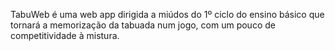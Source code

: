 TabuWeb é uma web app dirigida a miúdos do 1º ciclo do ensino básico que tornará a memorização da tabuada num jogo, com um pouco de competitividade à mistura.